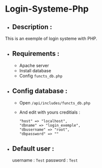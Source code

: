 # Login-Systeme-Php

- ## Description :

This is an exemple of login systeme with PHP.

- ## Requirements :

  - Apache server
  - Install database
  - Config `functs_db.php`

- ## Config database :

  - Open `/api/includes/functs_db.php`

  - And edit with yours creditials : 
    ```
    "host" => "localhost",
    "dbname" => "login_exemple",
    "dbusername" => "root",
    "dbpassword" => ""
    ```

- ## Default user :
  username : `Test`
  password : `Test`